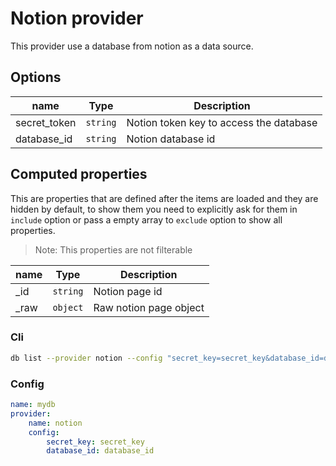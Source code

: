 # Notion provider

This provider use a database from notion as a data source.

## Options

| name | Type | Description |
| --- | --- | --- |
| secret_token | `string` | Notion token key to access the database 
| database_id | `string` | Notion database id 

## Computed properties

This are properties that are defined after the items are loaded and they are hidden by default, to show them you need to explicitly ask for them in `include` option or pass a empty array to `exclude` option to show all properties.

> Note: This properties are not filterable

| name | Type | Description |
| --- | --- | --- |
| _id | `string` | Notion page id
| _raw | `object` | Raw notion page object

### Cli

```bash
db list --provider notion --config "secret_key=secret_key&database_id=database_id"
```

### Config

```yaml
name: mydb 
provider:
    name: notion
    config:
        secret_key: secret_key
        database_id: database_id
```
